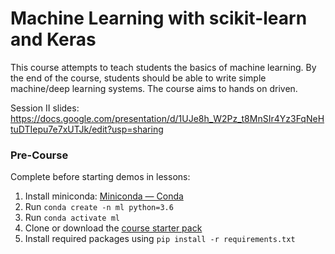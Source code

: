 # Machine Learning with scikit-learn and Keras
This course attempts to teach students the basics of machine learning. By the end of the course, students should be able to write simple machine/deep learning systems. The course aims to hands on driven.

Session II slides:
https://docs.google.com/presentation/d/1UJe8h_W2Pz_t8MnSIr4Yz3FqNeHtuDTIepu7e7xUTJk/edit?usp=sharing

### Pre-Course 
Complete before starting demos in lessons:
1. Install miniconda: [Miniconda — Conda](https://conda.io/miniconda.html)
2. Run `conda create -n ml python=3.6`
3. Run `conda activate ml`
4. Clone or download the [course starter pack](https://github.com/mrzzy/MLCourseStarterPack.git)
5. Install required packages using `pip install -r requirements.txt`
